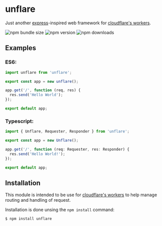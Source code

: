 # unflare

Just another [express](https://expressjs.com/)-inspired web framework for [cloudflare's workers](https://workers.cloudflare.com/).

![npm bundle size](https://img.shields.io/bundlephobia/min/unflare?label=install%20size&style=plastic) ![npm version](https://img.shields.io/npm/v/unflare?style=plastic) ![npm downloads](https://img.shields.io/npm/dm/unflare?style=plastic)

## Examples

### ES6:

```js
import unflare from 'unflare';

export const app = new unflare();

app.get('/', function (req, res) {
  res.send('Hello World');
});

export default app;
```

### Typescript:

```typescript
import { Unflare, Requester, Responder } from 'unflare';

export const app = new Unflare();

app.get('/', function (req: Requester, res: Responder) {
  res.send('Hello World!');
});

export default app;
```

## Installation

This module is intended to be use for [cloudflare's workers](https://workers.cloudflare.com/) to help manage routing and handling of request.

Installation is done unsing the `npm install` command:

```
$ npm install unflare
```
